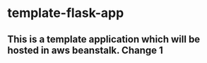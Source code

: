 # template-flask-app

## This is a template application which will be hosted in aws beanstalk. Change 1
